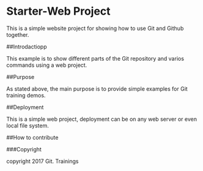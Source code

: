 # Starter-Web Project

This is a simple website project for showing how to use Git and Github together.

##Introdactiopp

This example is to show different parts of the Git repository and varios commands using a web project.

##Purpose

As stated above, the main purpose is to provide simple examples for Git training demos.


##Deployment

This is a simple web project, deployment can be on any web server or even local file system.

##How to contribute

###Copyright

copyright 2017 Git. Trainings